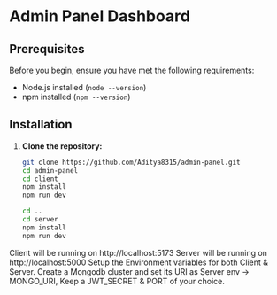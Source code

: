 # Admin Panel Dashboard

## Prerequisites

Before you begin, ensure you have met the following requirements:
- Node.js installed (`node --version`)
- npm installed (`npm --version`)

## Installation

1. **Clone the repository:**

   
   ```bash
   git clone https://github.com/Aditya8315/admin-panel.git
   cd admin-panel
   cd client
   npm install
   npm run dev

   cd ..
   cd server
   npm install
   npm run dev

Client will be running on http://localhost:5173
Server will be running on http://localhost:5000
Setup the Environment variables for both Client & Server.
Create a Mongodb cluster and set its URI as Server env -> MONGO_URI, Keep a JWT_SECRET & PORT of your choice.
